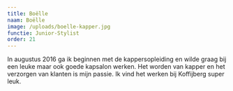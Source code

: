 ```yaml
---
title: Boëlle
naam: Boëlle
image: /uploads/boelle-kapper.jpg
functie: Junior-Stylist
order: 21
---
```



In augustus 2016 ga ik beginnen met de kappersopleiding en wilde graag bij een leuke maar ook goede kapsalon werken. Het worden van kapper en het verzorgen van klanten is mijn passie. Ik vind het werken bij Koffijberg super leuk.